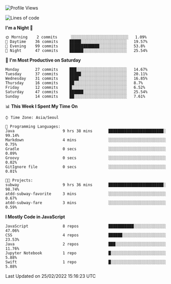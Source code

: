 <!--START_SECTION:waka-->
![Profile Views](http://img.shields.io/badge/Profile%20Views-0-blue)

![Lines of code](https://img.shields.io/badge/From%20Hello%20World%20I%27ve%20Written-54%20Thousand%20lines%20of%20code-blue)

**I'm a Night 🦉** 

```text
🌞 Morning    2 commits      ░░░░░░░░░░░░░░░░░░░░░░░░░   1.09% 
🌆 Daytime    36 commits     █████░░░░░░░░░░░░░░░░░░░░   19.57% 
🌃 Evening    99 commits     █████████████░░░░░░░░░░░░   53.8% 
🌙 Night      47 commits     ██████░░░░░░░░░░░░░░░░░░░   25.54%

```
📅 **I'm Most Productive on Saturday** 

```text
Monday       27 commits     ███░░░░░░░░░░░░░░░░░░░░░░   14.67% 
Tuesday      37 commits     █████░░░░░░░░░░░░░░░░░░░░   20.11% 
Wednesday    31 commits     ████░░░░░░░░░░░░░░░░░░░░░   16.85% 
Thursday     16 commits     ██░░░░░░░░░░░░░░░░░░░░░░░   8.7% 
Friday       12 commits     █░░░░░░░░░░░░░░░░░░░░░░░░   6.52% 
Saturday     47 commits     ██████░░░░░░░░░░░░░░░░░░░   25.54% 
Sunday       14 commits     ██░░░░░░░░░░░░░░░░░░░░░░░   7.61%

```


📊 **This Week I Spent My Time On** 

```text
⌚︎ Time Zone: Asia/Seoul

💬 Programming Languages: 
Java                     9 hrs 38 mins       ████████████████████████░   99.14% 
Markdown                 4 mins              ░░░░░░░░░░░░░░░░░░░░░░░░░   0.75% 
Gradle                   0 secs              ░░░░░░░░░░░░░░░░░░░░░░░░░   0.09% 
Groovy                   0 secs              ░░░░░░░░░░░░░░░░░░░░░░░░░   0.02% 
GitIgnore file           0 secs              ░░░░░░░░░░░░░░░░░░░░░░░░░   0.01%

🐱‍💻 Projects: 
subway                   9 hrs 36 mins       ████████████████████████░   98.74% 
atdd-subway-favorite     3 mins              ░░░░░░░░░░░░░░░░░░░░░░░░░   0.67% 
atdd-subway-fare         3 mins              ░░░░░░░░░░░░░░░░░░░░░░░░░   0.59%

```

**I Mostly Code in JavaScript** 

```text
JavaScript               8 repos             ███████████░░░░░░░░░░░░░░   47.06% 
CSS                      4 repos             ██████░░░░░░░░░░░░░░░░░░░   23.53% 
Java                     2 repos             ███░░░░░░░░░░░░░░░░░░░░░░   11.76% 
Jupyter Notebook         1 repo              █░░░░░░░░░░░░░░░░░░░░░░░░   5.88% 
Swift                    1 repo              █░░░░░░░░░░░░░░░░░░░░░░░░   5.88%

```



 Last Updated on 25/02/2022 15:16:23 UTC
<!--END_SECTION:waka-->
